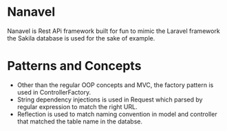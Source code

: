 # Nanavel
Nanavel is Rest APi framework built for fun to mimic the Laravel framework the Sakila database is used for the sake of example.

# Patterns and Concepts
  - Other than the regular OOP concepts and MVC, the factory pattern is used in ControllerFactory.
  - String dependency injections is used in Request which parsed by regular expression to match the
    right URL.
  - Reflection is used to match naming convention in model and controller that matched the table name
    in the databse.

